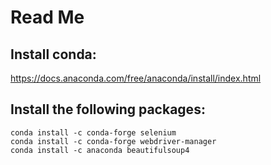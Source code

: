 # Read Me

## Install conda:

https://docs.anaconda.com/free/anaconda/install/index.html

## Install the following packages:

```
conda install -c conda-forge selenium
conda install -c conda-forge webdriver-manager
conda install -c anaconda beautifulsoup4 
```
